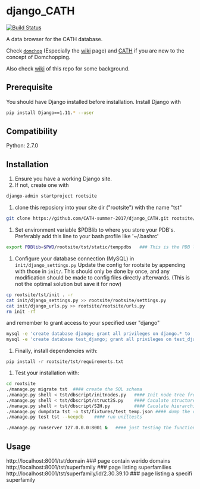
# django_CATH
[![Build Status](https://travis-ci.org/CATH-summer-2017/django_CATH.svg?branch=master)](https://travis-ci.org/CATH-summer-2017/django_CATH)

A data browser for the CATH database.

Check [`domchop`](https://github.com/CATH-summer-2017/domchop) (Especially the [wiki](https://github.com/CATH-summer-2017/domchop) page) and [CATH](http://www.cathdb.info) if you are new to the concept of Domchopping. 

Also check [wiki](https://github.com/CATH-summer-2017/django_CATH/wiki) of this repo for some background.

Prerequisite
------
You should have Django installed before installation.
Install Django with
```sh
pip install Django==1.11.* --user
```
Compatibility
-----
Python: 2.7.0

Installation
------

1. Ensure you have a working Django site.
  1. If not, create one with
  ```sh
  django-admin startproject rootsite
  ```
1. clone this reposiory into your site dir ("rootsite") with the name "tst"
  ```sh
  git clone https://github.com/CATH-summer-2017/django_CATH.git rootsite/tst
  ```
1. Set environment variable $PDBlib to where you store your PDB's. Preferably add this line to your bash profile like '~/.bashrc'
  ```sh
  export PDBlib=$PWD/rootsite/tst/static/temppdbs   ### This is the PDB library that comes with the repository
  ```
1. Configure your database connection (MySQL) in ```init/django_settings.py```
Update the config for rootsite by appending with those in ```init/```. This should only be done by once, and any modification should be made to config files directly afterwards. (This is not the optimal solution but save it for now)
```sh
cp rootsite/tst/init . -r
cat init/django_settings.py >> rootsite/rootsite/settings.py
cat init/django_urls.py >> rootsite/rootsite/urls.py
rm init -rf
```
and remember to grant access to your specified user "django"
```sh
mysql -e 'create database django; grant all privileges on django.* to 'django'@'localhost';'
mysql -e 'create database test_django; grant all privileges on test_django.* to 'django'@'localhost';'
```

1. Finally, install dependencies with:
```
pip install -r rootsite/tst/requirements.txt
```

1. Test your installation with:
```sh
cd rootsite
./manage.py migrate tst  #### create the SQL schema
./manage.py shell < tst/dbscript/initnodes.py   #### Init node tree from a S35 list
./manage.py shell < tst/dbscript/struct2S.py    #### Caculate structure-based statistics from structure in $PDBlib
./manage.py shell < tst/dbscript/S2H.py         #### Caculate hierarchial-based statistics
./manage.py dumpdata tst -o tst/fixtures/test_temp.json #### dump the database to be used in the test
./manage.py test tst --keepdb    #### run unittests

./manage.py runserver 127.0.0.0:8001 &   #### just testing the functionality of the server
```

Usage
------
http://localhost:8001/tst/domain ### page contain werido domains
http://localhost:8001/tst/superfamily ### page listing superfamilies
http://localhost:8001/tst/superfamily/id/2.30.39.10 ### page listing a specifi superfamily
